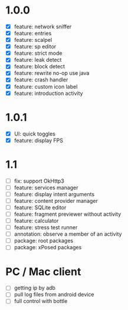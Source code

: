 # 1.0.0
- [x] feature: network sniffer
- [x] feature: entries
- [x] feature: scalpel
- [x] feature: sp editor
- [x] feature: strict mode
- [x] feature: leak detect
- [x] feature: block detect
- [x] feature: rewrite no-op use java
- [x] feature: crash handler
- [x] feature: custom icon label
- [x] feature: introduction activity

# 1.0.1
- [x] UI: quick toggles
- [x] feature: display FPS

# 1.1
- [ ] fix: support OkHttp3
- [ ] feature: services manager
- [ ] feature: display intent arguments
- [ ] feature: content provider manager
- [ ] feature: SQLite editor
- [ ] feature: fragment previewer without activity
- [ ] feature: calculator
- [ ] feature: stress test runner
- [ ] annotation: observe a member of an activity
- [ ] package: root packages
- [ ] package: xPosed packages

# PC / Mac client
- [ ] getting ip by adb
- [ ] pull log files from android device
- [ ] full control with bottle